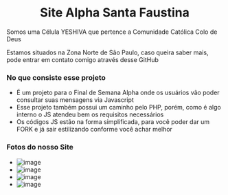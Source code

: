 <h1 align="center">Site Alpha Santa Faustina</h1>
<p>Somos uma Célula YESHIVA que pertence a Comunidade Católica Colo de Deus</p>
<p>Estamos situados na Zona Norte de São Paulo, caso queira saber mais, pode entrar em contato comigo através desse GitHub</p>

### No que consiste esse projeto
- É um projeto para o Final de Semana Alpha onde os usuários vão poder consultar suas mensagens via Javascript
- Esse projeto também possui um caminho pelo PHP, porém, como é algo interno o JS atendeu bem os requisitos necessários
- Os códigos JS estão na forma simplificada, para você poder dar um FORK e já sair estilizando conforme você achar melhor

### Fotos do nosso Site
- ![image](https://user-images.githubusercontent.com/81269229/180592842-17f996b0-7973-4839-87ec-2f44f3eacb0a.png)
- ![image](https://user-images.githubusercontent.com/81269229/180592850-9ffe52d5-7c5e-4e40-a921-c599fddfed37.png)
- ![image](https://user-images.githubusercontent.com/81269229/180592867-d7482cbf-8be8-4ae1-8d8b-71e71f4dac9c.png)
- ![image](https://user-images.githubusercontent.com/81269229/180592870-9d5b2123-9400-491b-a118-6eda6c3b152b.png)


